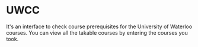 # UWCC
It's an interface to check course prerequisites for the University of Waterloo courses.
You can view all the takable courses by entering the courses you took. 
